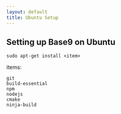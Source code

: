 ```yaml
---
layout: default
title: Ubuntu Setup
---
```


## Setting up Base9 on Ubuntu

`sudo apt-get install <item>`

items:
```
git
build-essential
npm
nodejs           
cmake           
ninja-build
```

